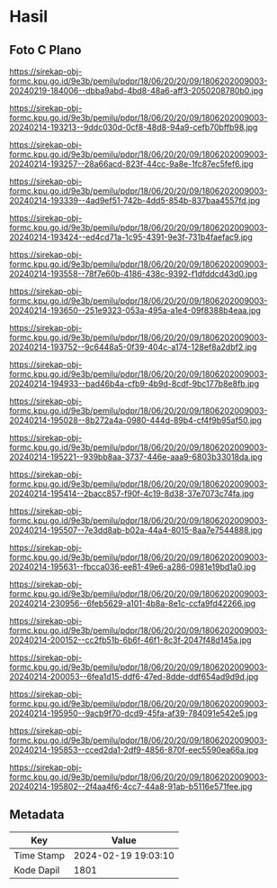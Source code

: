 # Hasil

## Foto C Plano

https://sirekap-obj-formc.kpu.go.id/9e3b/pemilu/pdpr/18/06/20/20/09/1806202009003-20240219-184006--dbba9abd-4bd8-48a6-aff3-2050208780b0.jpg

https://sirekap-obj-formc.kpu.go.id/9e3b/pemilu/pdpr/18/06/20/20/09/1806202009003-20240214-193213--9ddc030d-0cf8-48d8-94a9-cefb70bffb98.jpg

https://sirekap-obj-formc.kpu.go.id/9e3b/pemilu/pdpr/18/06/20/20/09/1806202009003-20240214-193257--28a66acd-823f-44cc-9a8e-1fc87ec5fef6.jpg

https://sirekap-obj-formc.kpu.go.id/9e3b/pemilu/pdpr/18/06/20/20/09/1806202009003-20240214-193339--4ad9ef51-742b-4dd5-854b-837baa4557fd.jpg

https://sirekap-obj-formc.kpu.go.id/9e3b/pemilu/pdpr/18/06/20/20/09/1806202009003-20240214-193424--ed4cd71a-1c95-4391-9e3f-731b4faefac9.jpg

https://sirekap-obj-formc.kpu.go.id/9e3b/pemilu/pdpr/18/06/20/20/09/1806202009003-20240214-193558--78f7e60b-4186-438c-9392-f1dfddcd43d0.jpg

https://sirekap-obj-formc.kpu.go.id/9e3b/pemilu/pdpr/18/06/20/20/09/1806202009003-20240214-193650--251e9323-053a-495a-a1e4-09f8388b4eaa.jpg

https://sirekap-obj-formc.kpu.go.id/9e3b/pemilu/pdpr/18/06/20/20/09/1806202009003-20240214-193752--9c6448a5-0f39-404c-a174-128ef8a2dbf2.jpg

https://sirekap-obj-formc.kpu.go.id/9e3b/pemilu/pdpr/18/06/20/20/09/1806202009003-20240214-194933--bad46b4a-cfb9-4b9d-8cdf-9bc177b8e8fb.jpg

https://sirekap-obj-formc.kpu.go.id/9e3b/pemilu/pdpr/18/06/20/20/09/1806202009003-20240214-195028--8b272a4a-0980-444d-89b4-cf4f9b95af50.jpg

https://sirekap-obj-formc.kpu.go.id/9e3b/pemilu/pdpr/18/06/20/20/09/1806202009003-20240214-195221--939bb8aa-3737-446e-aaa9-6803b33018da.jpg

https://sirekap-obj-formc.kpu.go.id/9e3b/pemilu/pdpr/18/06/20/20/09/1806202009003-20240214-195414--2bacc857-f90f-4c19-8d38-37e7073c74fa.jpg

https://sirekap-obj-formc.kpu.go.id/9e3b/pemilu/pdpr/18/06/20/20/09/1806202009003-20240214-195507--7e3dd8ab-b02a-44a4-8015-8aa7e7544888.jpg

https://sirekap-obj-formc.kpu.go.id/9e3b/pemilu/pdpr/18/06/20/20/09/1806202009003-20240214-195631--fbcca036-ee81-49e6-a286-0981e19bd1a0.jpg

https://sirekap-obj-formc.kpu.go.id/9e3b/pemilu/pdpr/18/06/20/20/09/1806202009003-20240214-230956--6feb5629-a101-4b8a-8e1c-ccfa9fd42266.jpg

https://sirekap-obj-formc.kpu.go.id/9e3b/pemilu/pdpr/18/06/20/20/09/1806202009003-20240214-200152--cc2fb51b-6b6f-46f1-8c3f-2047f48d145a.jpg

https://sirekap-obj-formc.kpu.go.id/9e3b/pemilu/pdpr/18/06/20/20/09/1806202009003-20240214-200053--6fea1d15-ddf6-47ed-8dde-ddf654ad9d9d.jpg

https://sirekap-obj-formc.kpu.go.id/9e3b/pemilu/pdpr/18/06/20/20/09/1806202009003-20240214-195950--9acb9f70-dcd9-45fa-af39-784091e542e5.jpg

https://sirekap-obj-formc.kpu.go.id/9e3b/pemilu/pdpr/18/06/20/20/09/1806202009003-20240214-195853--cced2da1-2df9-4856-870f-eec5590ea66a.jpg

https://sirekap-obj-formc.kpu.go.id/9e3b/pemilu/pdpr/18/06/20/20/09/1806202009003-20240214-195802--2f4aa4f6-4cc7-44a8-91ab-b5116e571fee.jpg


## Metadata

| Key        | Value               |
| ---------- | ------------------- |
| Time Stamp | 2024-02-19 19:03:10 |
| Kode Dapil | 1801                |



